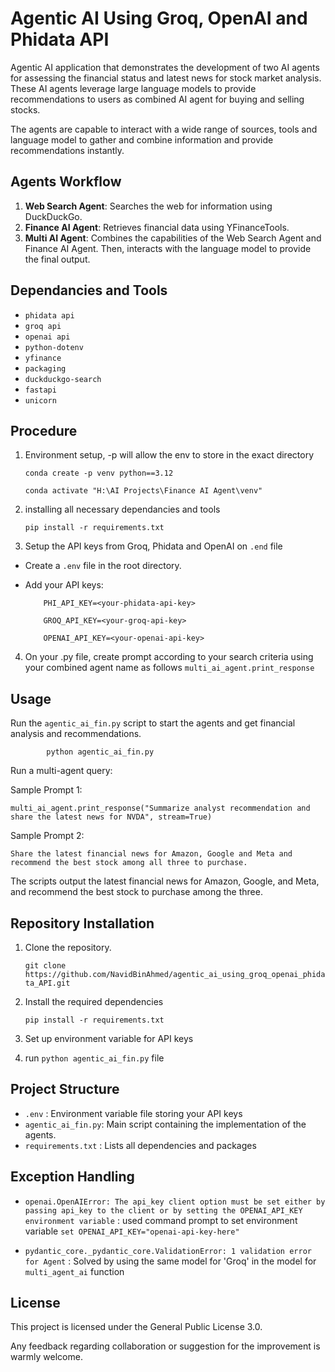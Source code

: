 # Agentic AI Using Groq, OpenAI and Phidata API
Agentic AI application that demonstrates the development of two AI agents for assessing the financial status and latest news for stock market analysis. These AI agents leverage large language models to provide recommendations to users as combined AI agent for buying and selling stocks.

The agents are capable to interact with a wide range of sources, tools and language model to gather and combine information and provide recommendations instantly.


## Agents Workflow

1. **Web Search Agent**: Searches the web for information using DuckDuckGo.
2. **Finance AI Agent**: Retrieves financial data using YFinanceTools.
3. **Multi AI Agent**: Combines the capabilities of the Web Search Agent and Finance AI Agent. Then, interacts with the language model to provide the final output.


## Dependancies and Tools

- `phidata api`
- `groq api`
- `openai api`
- `python-dotenv`
- `yfinance`
- `packaging`
- `duckduckgo-search`
- `fastapi`
- `unicorn`


## Procedure

1. Environment setup, -p will allow the env to store in the exact directory

      ```conda create -p venv python==3.12```

      ```conda activate "H:\AI Projects\Finance AI Agent\venv" ```

2. installing all necessary dependancies and tools
  
      ```pip install -r requirements.txt```

3. Setup the API keys from Groq, Phidata and OpenAI on `.end` file

  - Create a `.env` file in the root directory.
    
  - Add your API keys:
    
            PHI_API_KEY=<your-phidata-api-key>
    
            GROQ_API_KEY=<your-groq-api-key>
    
            OPENAI_API_KEY=<your-openai-api-key>

4. On your .py file, create prompt according to your search criteria using your combined agent name as follows ```multi_ai_agent.print_response```


## Usage

Run the `agentic_ai_fin.py` script to start the agents and get financial analysis and recommendations.

            python agentic_ai_fin.py

Run a multi-agent query: 

Sample Prompt 1:

```multi_ai_agent.print_response("Summarize analyst recommendation and share the latest news for NVDA", stream=True)```


Sample Prompt 2:

`Share the latest financial news for Amazon, Google and Meta and recommend the best stock among all three to purchase.`

The scripts output the latest financial news for Amazon, Google, and Meta, and recommend the best stock to purchase among the three.


## Repository Installation

1. Clone the repository.
   
   ```git clone https://github.com/NavidBinAhmed/agentic_ai_using_groq_openai_phidata_API.git```
   
3. Install the required dependencies

   ```pip install -r requirements.txt```

5. Set up environment variable for API keys

6. run `python agentic_ai_fin.py` file


## Project Structure

- `.env` : Environment variable file storing your API keys
- `agentic_ai_fin.py`: Main script containing the implementation of the agents.
- `requirements.txt` : Lists all dependencies and packages


## Exception Handling

- `openai.OpenAIError: The api_key client option must be set either by passing api_key to the client or by setting the OPENAI_API_KEY environment variable` : used command prompt to set environment variable `set OPENAI_API_KEY="openai-api-key-here" `

- `pydantic_core._pydantic_core.ValidationError: 1 validation error for Agent` : Solved by using the same model for 'Groq' in the model for `multi_agent_ai` function


## License

This project is licensed under the General Public License 3.0.

Any feedback regarding collaboration or suggestion for the improvement is warmly welcome.
